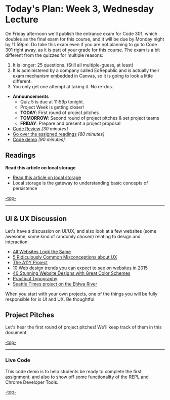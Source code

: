 <a id="top"></a>
# Today's Plan: Week 3, Wednesday Lecture

On Friday afternoon we'll publish the entrance exam for Code 301, which doubles as the final exam for this course, and it will be due by Monday night by 11:59pm. Do take this exam even if you are not planning to go to Code 301 right away, as it is part of your grade for this course. The exam is a bit different from the quizzes for multiple reasons:

1. It is longer: 25 questions. (Still all multiple-guess, at least)
2. It is administered by a company called EdRepublic and is actually their exam mechanism embedded in Canvas, so it is going to look a little different.
3. You only get one attempt at taking it. No re-dos.

- **Announcements**
  - Quiz 5 is due at 11:59p tonight.
  - Project Week is getting closer!
  - **TODAY**: First round of project pitches
  - **TOMORROW**: Second round of project pitches & set project teams
  - **FRIDAY**: Prepare and present a project proposal
- [Code Review](#codereview) *[30 minutes]*
- [Go over the assigned readings](#readings) *[60 minutes]*
- [Code demo](#code) *[90 minutes]*

## Readings

**Read this article on local storage**

- [Read this article on local storage](http://diveintohtml5.info/storage.html)
- Local storage is the gateway to understanding basic concepts of persistence

[-top-](#top)

---

## UI & UX Discussion

Let's have a discussion on UI/UX, and also look at a few websites (some awesome, some kind of randomly chosen) relating to design and interaction.

- [All Websites Look the Same](http://www.zeldman.com/2015/09/10/all-websites-look-the-same/)
- [5 Ridiculously Common Misconceptions about UX](https://www.sitepoint.com/5-ridiculously-common-misconceptions-about-ux/)
- [The A11Y Project](http://a11yproject.com/)
- [10 Web design trends you can expect to see on websites in 2015](http://thenextweb.com/dd/2015/01/02/10-web-design-trends-can-expect-see-2015/)
- [40 Stunning Website Designs with Great Color Schemes](http://www.onextrapixel.com/2013/10/25/40-stunning-website-designs-with-great-color-schemes/)
- [Practical Typography](http://practicaltypography.com/)
- [Seattle Times project on the Ehlwa River](https://github.com/seattletimes/elwha)

When you start with your own projects, one of the things you will be fully responsible for is UI and UX. Be thoughtful.

## Project Pitches

Let's hear the first round of project pitches! We'll keep track of them in this document.

[-top-](#top)

---

<a id="code"></a>
### Live Code

This code demo is to help students be ready to complete the first assignment, and also to show off some functionality of the REPL and Chrome Developer Tools.

[-top-](#top)
